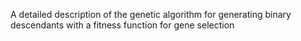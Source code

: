 A detailed description of the genetic algorithm for generating binary descendants with a fitness function for gene selection

